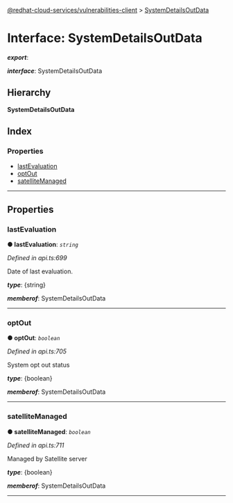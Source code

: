 [@redhat-cloud-services/vulnerabilities-client](../README.md) > [SystemDetailsOutData](../interfaces/systemdetailsoutdata.md)

# Interface: SystemDetailsOutData

*__export__*: 

*__interface__*: SystemDetailsOutData

## Hierarchy

**SystemDetailsOutData**

## Index

### Properties

* [lastEvaluation](systemdetailsoutdata.md#lastevaluation)
* [optOut](systemdetailsoutdata.md#optout)
* [satelliteManaged](systemdetailsoutdata.md#satellitemanaged)

---

## Properties

<a id="lastevaluation"></a>

###  lastEvaluation

**● lastEvaluation**: *`string`*

*Defined in api.ts:699*

Date of last evaluation.

*__type__*: {string}

*__memberof__*: SystemDetailsOutData

___
<a id="optout"></a>

###  optOut

**● optOut**: *`boolean`*

*Defined in api.ts:705*

System opt out status

*__type__*: {boolean}

*__memberof__*: SystemDetailsOutData

___
<a id="satellitemanaged"></a>

###  satelliteManaged

**● satelliteManaged**: *`boolean`*

*Defined in api.ts:711*

Managed by Satellite server

*__type__*: {boolean}

*__memberof__*: SystemDetailsOutData

___


